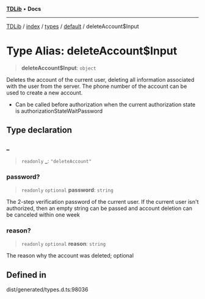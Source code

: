 [**TDLib**](../../../../../../README.md) • **Docs**

***

[TDLib](../../../../../../modules.md) / [index](../../../../../README.md) / [types](../../../README.md) / [default](../README.md) / deleteAccount$Input

# Type Alias: deleteAccount$Input

> **deleteAccount$Input**: `object`

Deletes the account of the current user, deleting all information associated with the user from the server. The phone number of the account can be used to create a new account.

- Can be called before authorization when the current authorization state is authorizationStateWaitPassword

## Type declaration

### \_

> `readonly` **\_**: `"deleteAccount"`

### password?

> `readonly` `optional` **password**: `string`

The 2-step verification password of the current user. If the current user isn't authorized, then an empty string can be passed and account deletion can be canceled within one week

### reason?

> `readonly` `optional` **reason**: `string`

The reason why the account was deleted; optional

## Defined in

dist/generated/types.d.ts:98036
